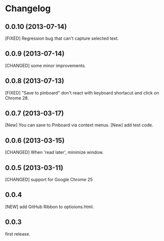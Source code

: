 # Changelog

## 0.0.10 (2013-07-14)

[FIXED] Regression bug that can't capture selected text.

## 0.0.9 (2013-07-14)

[CHANGED] some minor improvements.

## 0.0.8 (2013-07-13)

[FIXED] "Save to pinboard" don't react with keyboard shortacut and click on Chrome 28.

## 0.0.7 (2013-03-17)

[New] You can save to Pinboard via context menus.
[New] add test code.

## 0.0.6 (2013-03-15)

[CHANGED] When 'read later', minimize window.

## 0.0.5 (2013-03-11)

[CHANGED] support for Google Chrome 25

## 0.0.4

[NEW] add GitHub Ribbon to optioions.html.

## 0.0.3

first release.
